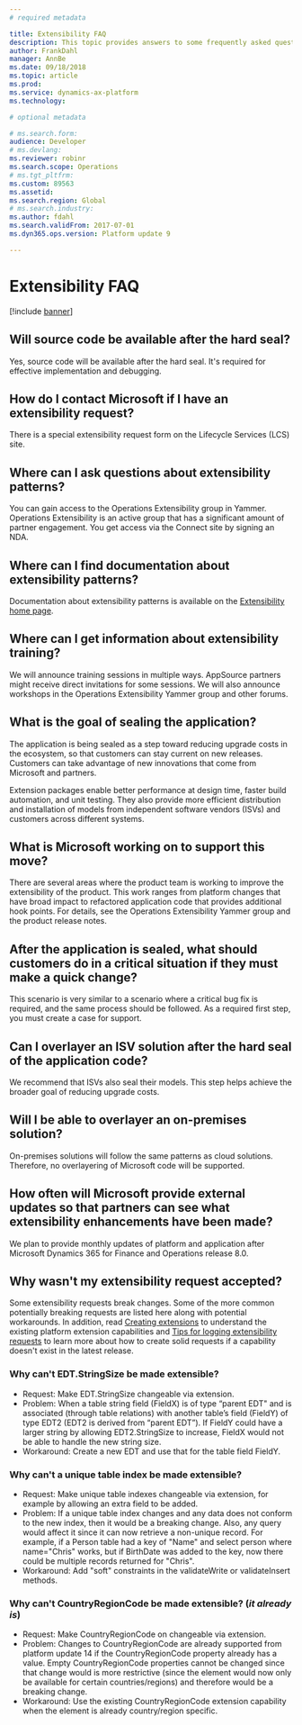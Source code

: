 ```yaml
---
# required metadata

title: Extensibility FAQ
description: This topic provides answers to some frequently asked questions about extensibility.
author: FrankDahl
manager: AnnBe
ms.date: 09/18/2018
ms.topic: article
ms.prod: 
ms.service: dynamics-ax-platform
ms.technology: 

# optional metadata

# ms.search.form: 
audience: Developer
# ms.devlang: 
ms.reviewer: robinr
ms.search.scope: Operations
# ms.tgt_pltfrm: 
ms.custom: 89563
ms.assetid: 
ms.search.region: Global
# ms.search.industry: 
ms.author: fdahl
ms.search.validFrom: 2017-07-01
ms.dyn365.ops.version: Platform update 9

---
```


# Extensibility FAQ

[!include [banner](../includes/banner.md)]

## Will source code be available after the hard seal?

Yes, source code will be available after the hard seal. It's required for effective implementation and debugging.

## How do I contact Microsoft if I have an extensibility request?

There is a special extensibility request form on the Lifecycle Services (LCS) site. 

## Where can I ask questions about extensibility patterns?

You can gain access to the Operations Extensibility group in Yammer. Operations Extensibility is an active group that has a significant amount of partner engagement. You get access via the Connect site by signing an NDA.

## Where can I find documentation about extensibility patterns?

Documentation about extensibility patterns is available on the [Extensibility home page](extensibility-home-page.md).

## Where can I get information about extensibility training?

We will announce training sessions in multiple ways. AppSource partners might receive direct invitations for some sessions. We will also announce workshops in the Operations Extensibility Yammer group and other forums.  

## What is the goal of sealing the application?

The application is being sealed as a step toward reducing upgrade costs in the ecosystem, so that customers can stay current on new releases. Customers can take advantage of new innovations that come from Microsoft and partners.

Extension packages enable better performance at design time, faster build automation, and unit testing. They also provide more efficient distribution and installation of models from independent software vendors (ISVs) and customers across different systems.

## What is Microsoft working on to support this move?

There are several areas where the product team is working to improve the extensibility of the product. This work ranges from platform changes that have broad impact to refactored application code that provides additional hook points. For details, see the Operations Extensibility Yammer group and the product release notes.

## After the application is sealed, what should customers do in a critical situation if they must make a quick change?

This scenario is very similar to a scenario where a critical bug fix is required, and the same process should be followed. As a required first step, you must create a case for support.

## Can I overlayer an ISV solution after the hard seal of the application code?

We recommend that ISVs also seal their models. This step helps achieve the broader goal of reducing upgrade costs. 

## Will I be able to overlayer an on-premises solution?

On-premises solutions will follow the same patterns as cloud solutions. Therefore, no overlayering of Microsoft code will be supported.
    
## How often will Microsoft provide external updates so that partners can see what extensibility enhancements have been made?

We plan to provide monthly updates of platform and application after Microsoft Dynamics 365 for Finance and Operations release 8.0.

## Why wasn't my extensibility request accepted?

Some extensibility requests break changes. Some of the more common potentially breaking requests are listed here along with potential workarounds. In addition, read [Creating extensions](https://docs.microsoft.com/en-us/dynamics365/unified-operations/dev-itpro/extensibility/add-enum-value) to understand the existing platform extension capabilities and [Tips for logging extensibility requests](https://blogs.msdn.microsoft.com/mfp/2018/09/15/tips-for-logging-extensibility-requests/) to learn more about how to create solid requests if a capability doesn't exist in the latest release.

### Why can't EDT.StringSize be made extensible?

- Request: Make EDT.StringSize changeable via extension.
- Problem: When a table string field (FieldX) is of type “parent EDT" and is associated (through table relations) with another table’s field (FieldY) of type EDT2 (EDT2 is derived from “parent EDT”). If FieldY could have a larger string by allowing EDT2.StringSize to increase, FieldX would not be able to handle the new string size. 
- Workaround: Create a new EDT and use that for the table field FieldY.

### Why can't a unique table index be made extensible?

- Request: Make unique table indexes changeable via extension, for example by allowing an extra field to be added.
- Problem: If a unique table index changes and any data does not conform to the new index, then it would be a breaking change. Also, any query would affect it since it can now retrieve a non-unique record. For example, if a Person table had a key of "Name" and select person where name="Chris" works, but if BirthDate was added to the key, now there could be multiple records returned for "Chris".
- Workaround: Add "soft" constraints in the validateWrite or validateInsert methods.

### Why can't CountryRegionCode be made extensible? (*it already is*)
- Request: Make CountryRegionCode on <some type> changeable via extension.
- Problem: Changes to CountryRegionCode are already supported from platform update 14 if the CountryRegionCode property already has a value. Empty CountryRegionCode properties cannot be changed since that change would is more restrictive (since the element would now only be available for certain countries/regions) and therefore would be a breaking change.
- Workaround: Use the existing CountryRegionCode extension capability when the element is already country/region specific.
